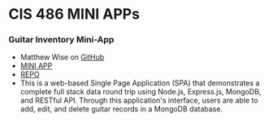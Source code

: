 # CIS 486 MINI APPs

### Guitar Inventory Mini-App
- Matthew Wise on [GitHub](https://github.com/Matthewwisee)
- [MINI APP](https://didactic-couscous-smkp.onrender.com/guitars)
- [REPO](https://github.com/Matthewwisee/didactic-couscous)
- This is a web-based Single Page Application (SPA) that demonstrates a complete full stack data round trip using Node.js, Express.js, MongoDB, and RESTful API. Through this application's interface, users are able to add, edit, and delete guitar records in a MongoDB database.
